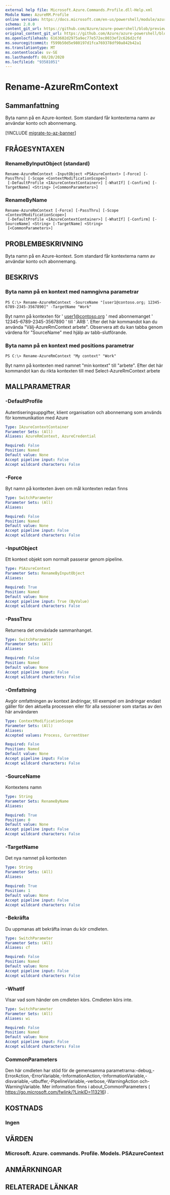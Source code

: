 ```yaml
---
external help file: Microsoft.Azure.Commands.Profile.dll-Help.xml
Module Name: AzureRM.Profile
online version: https://docs.microsoft.com/en-us/powershell/module/azurerm.profile/rename-azurermcontext
schema: 2.0.0
content_git_url: https://github.com/Azure/azure-powershell/blob/preview/src/ResourceManager/Profile/Commands.Profile/help/Rename-AzureRmContext.md
original_content_git_url: https://github.com/Azure/azure-powershell/blob/preview/src/ResourceManager/Profile/Commands.Profile/help/Rename-AzureRmContext.md
ms.openlocfilehash: 6163602d2975a9ec77e572ec0033ef2c626d2cfd
ms.sourcegitcommit: f599b50d5e980197d1fca769378df90a842b42a1
ms.translationtype: MT
ms.contentlocale: sv-SE
ms.lasthandoff: 08/20/2020
ms.locfileid: "93581051"
---
```

# Rename-AzureRmContext

## Sammanfattning
Byta namn på en Azure-kontext.  Som standard får kontexterna namn av användar konto och abonnemang.

[!INCLUDE [migrate-to-az-banner](../../includes/migrate-to-az-banner.md)]

## FRÅGESYNTAXEN

### RenameByInputObject (standard)
```
Rename-AzureRmContext -InputObject <PSAzureContext> [-Force] [-PassThru] [-Scope <ContextModificationScope>]
 [-DefaultProfile <IAzureContextContainer>] [-WhatIf] [-Confirm] [-TargetName] <String> [<CommonParameters>]
```

### RenameByName
```
Rename-AzureRmContext [-Force] [-PassThru] [-Scope <ContextModificationScope>]
 [-DefaultProfile <IAzureContextContainer>] [-WhatIf] [-Confirm] [-SourceName] <String> [-TargetName] <String>
 [<CommonParameters>]
```

## PROBLEMBESKRIVNING
Byta namn på en Azure-kontext.  Som standard får kontexterna namn av användar konto och abonnemang.

## BESKRIVS

### Byta namn på en kontext med namngivna parametrar
```
PS C:\> Rename-AzureRmContext -SourceName "[user1@contoso.org; 12345-6789-2345-3567890]" -TargetName "Work"
```

Byt namn på kontexten för ' user1@contoso.org ' med abonnemanget ' 12345-6789-2345-3567890 ' till ' ARB '.  Efter det här kommandot kan du använda "Välj-AzureRmContext arbete".  Observera att du kan tabba genom värdena för "SourceName" med hjälp av tabb-slutförande.

### Byta namn på en kontext med positions parametrar
```
PS C:\> Rename-AzureRmContext "My context" "Work"
```

Byt namn på kontexten med namnet "min kontext" till "arbete".  Efter det här kommandot kan du rikta kontexten till med Select-AzureRmContext arbete

## MALLPARAMETRAR

### -DefaultProfile
Autentiseringsuppgifter, klient organisation och abonnemang som används för kommunikation med Azure

```yaml
Type: IAzureContextContainer
Parameter Sets: (All)
Aliases: AzureRmContext, AzureCredential

Required: False
Position: Named
Default value: None
Accept pipeline input: False
Accept wildcard characters: False
```

### -Force
Byt namn på kontexten även om mål kontexten redan finns

```yaml
Type: SwitchParameter
Parameter Sets: (All)
Aliases: 

Required: False
Position: Named
Default value: None
Accept pipeline input: False
Accept wildcard characters: False
```

### -InputObject
Ett kontext objekt som normalt passerar genom pipeline.

```yaml
Type: PSAzureContext
Parameter Sets: RenameByInputObject
Aliases: 

Required: True
Position: Named
Default value: None
Accept pipeline input: True (ByValue)
Accept wildcard characters: False
```

### -PassThru
Returnera det omväxlade sammanhanget.

```yaml
Type: SwitchParameter
Parameter Sets: (All)
Aliases: 

Required: False
Position: Named
Default value: None
Accept pipeline input: False
Accept wildcard characters: False
```

### -Omfattning
Avgör omfattningen av kontext ändringar, till exempel om ändringar endast gäller för den aktuella processen eller för alla sessioner som startas av den här användaren

```yaml
Type: ContextModificationScope
Parameter Sets: (All)
Aliases: 
Accepted values: Process, CurrentUser

Required: False
Position: Named
Default value: None
Accept pipeline input: False
Accept wildcard characters: False
```

### -SourceName
Kontextens namn

```yaml
Type: String
Parameter Sets: RenameByName
Aliases: 

Required: True
Position: 0
Default value: None
Accept pipeline input: False
Accept wildcard characters: False
```

### -TargetName
Det nya namnet på kontexten

```yaml
Type: String
Parameter Sets: (All)
Aliases: 

Required: True
Position: 1
Default value: None
Accept pipeline input: False
Accept wildcard characters: False
```

### -Bekräfta
Du uppmanas att bekräfta innan du kör cmdleten.

```yaml
Type: SwitchParameter
Parameter Sets: (All)
Aliases: cf

Required: False
Position: Named
Default value: None
Accept pipeline input: False
Accept wildcard characters: False
```

### -WhatIf
Visar vad som händer om cmdleten körs.
Cmdleten körs inte.

```yaml
Type: SwitchParameter
Parameter Sets: (All)
Aliases: wi

Required: False
Position: Named
Default value: None
Accept pipeline input: False
Accept wildcard characters: False
```

### CommonParameters
Den här cmdleten har stöd för de gemensamma parametrarna:-debug,-ErrorAction,-ErrorVariable,-InformationAction,-InformationVariable,-disvariable,-utbuffer,-PipelineVariable,-verbose,-WarningAction och-WarningVariable. Mer information finns i about_CommonParameters ( https://go.microsoft.com/fwlink/?LinkID=113216) .

## KOSTNADS

### Ingen

## VÄRDEN

### Microsoft. Azure. commands. Profile. Models. PSAzureContext

## ANMÄRKNINGAR

## RELATERADE LÄNKAR

